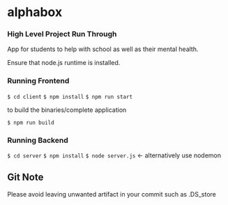 # alphabox

### High Level Project Run Through

App for students to help with school as well as their mental health.

Ensure that node.js runtime is installed.

### Running Frontend

`$ cd client`
`$ npm install`
`$ npm run start`

to build the binaries/complete application

`$ npm run build`

### Running Backend

`$ cd server`
`$ npm install`
`$ node server.js` <- alternatively use nodemon

## Git Note

Please avoid leaving unwanted artifact in your commit such as .DS_store
